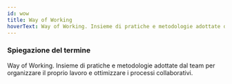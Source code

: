```yaml
---
id: wow
title: Way of Working
hoverText: Way of Working. Insieme di pratiche e metodologie adottate dal team per organizzare il proprio lavoro e ottimizzare i processi collaborativi.
---
```


### Spiegazione del termine

Way of Working. Insieme di pratiche e metodologie adottate dal team per organizzare il proprio lavoro e ottimizzare i processi collaborativi.
